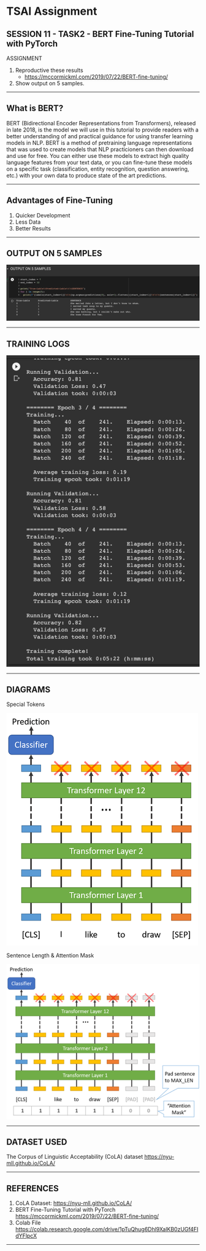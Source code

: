 # TSAI Assignment

## SESSION 11 - TASK2 - BERT Fine-Tuning Tutorial with PyTorch

ASSIGNMENT

1. Reproductive these results
   - <https://mccormickml.com/2019/07/22/BERT-fine-tuning/>
2. Show output on 5 samples.

---

## What is BERT?

BERT (Bidirectional Encoder Representations from Transformers), released in late 2018, is the model we will use in this tutorial to provide readers with a better understanding of and practical guidance for using transfer learning models in NLP. BERT is a method of pretraining language representations that was used to create models that NLP practicioners can then download and use for free. You can either use these models to extract high quality language features from your text data, or you can fine-tune these models on a specific task (classification, entity recognition, question answering, etc.) with your own data to produce state of the art predictions.

---

## Advantages of Fine-Tuning

1. Quicker Development
2. Less Data
3. Better Results

---

## OUTPUT ON 5 SAMPLES

![OUTPUT](assets/output.png)

---

## TRAINING LOGS

![logs](assets/training_logs.png)

---

## DIAGRAMS

Special Tokens

![SpecialTokens](assets/CLS_SEP.png)

Sentence Length & Attention Mask

![mask](assets/mask.png)

---

## DATASET USED

The Corpus of Linguistic Acceptability (CoLA) dataset
<https://nyu-mll.github.io/CoLA/>

---

## REFERENCES

1. CoLA Dataset: <https://nyu-mll.github.io/CoLA/>
2. BERT Fine-Tuning Tutorial with PyTorch
   <https://mccormickml.com/2019/07/22/BERT-fine-tuning/>
3. Colab File
   <https://colab.research.google.com/drive/1pTuQhug6Dhl9XalKB0zUGf4FIdYFlpcX>

---
